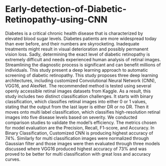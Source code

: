 # Early-detection-of-Diabetic-Retinopathy-using-CNN
Diabetes is a critical chronic health disease that is characterized by elevated blood sugar levels. Diabetes patients are more widespread today than ever before, and their numbers are skyrocketing. Inadequate treatments might result in visual deterioration and possibly permanent vision loss. Sadly, determining the exact level of diabetic retinopathy is extremely difficult and needs experienced human analysis of retinal images. Streamlining the diagnostic process is significant and can benefit millions of individuals. This study present a deep learning approach to automatic screening of diabetic retinopathy. This study proposes three deep learning architectures, including customized Convolutional Neural Network (CNN), VGG16, and AlexNet. The recommended method is tested using several openly accessible retinal images datasets from Kaggle. As a result, this study includes two distinct classification challenges. It starts with binary classification, which classifies retinal images into either 0 or 1 values, stating that the output from the last layer is either DR or no DR. Then it moves onto multi label classification, which classifies high-resolution retinal images into five disease levels based on severity. We conducted comparison studies to validate the model’s efficiency. The metrics chosen for model evaluation are the Precision, Recall, F1-score, and Accuracy. In Binary Classification, Customized CNN is producing highest accuracy of 74%. Similarly for multi classification images were normalized through Gaussian filter and those images were then evaluated through three models discussed where VGG16 produced highest accuracy of 73% and was proved to be better for multi classification with great loss and accuracy curves.
